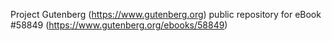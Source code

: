 Project Gutenberg (https://www.gutenberg.org) public repository for
eBook #58849 (https://www.gutenberg.org/ebooks/58849)
